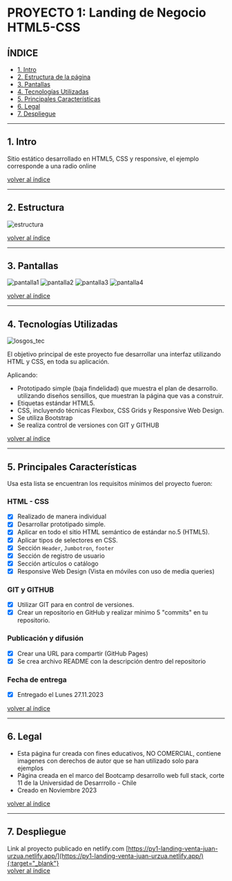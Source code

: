 # PROYECTO 1: Landing de Negocio HTML5-CSS

## **ÍNDICE**

* [1. Intro](#1-intro)
* [2. Estructura de la página](#2-Estructura)
* [3. Pantallas](#3-Pantallas)
* [4. Tecnologías Utilizadas](#4-Tecnologías-Utilizadas)
* [5. Principales Características](#5-Principales-Características)
* [6. Legal](#6-Legal)
* [7. Despliegue](#7-Despliegue)
  
****

## 1. Intro

Sitio estático desarrollado en HTML5, CSS y responsive, el ejemplo corresponde a una radio online 

[volver al índice](#ÍNDICE)
****

## 2. Estructura

![estructura](https://github.com/jmurzuar/PY1-Landing-Venta/assets/84281899/707d98c0-4aa7-4a61-b64e-9351adf1189f)


[volver al índice](#ÍNDICE)
****

## 3. Pantallas
![pantalla1](https://github.com/jmurzuar/PY1-Landing-Venta/assets/84281899/c199114b-562b-4b64-b51e-e7a800ed515a)
![pantalla2](https://github.com/jmurzuar/PY1-Landing-Venta/assets/84281899/a6ac07a8-01a9-4400-821c-b952497b69d1)
![pantalla3](https://github.com/jmurzuar/PY1-Landing-Venta/assets/84281899/0c945321-9a40-453f-bcdc-4e52fa14602d)
![pantalla4](https://github.com/jmurzuar/PY1-Landing-Venta/assets/84281899/b26bc1a3-57b8-4f65-8516-8ff50ebf9e90)


[volver al índice](#ÍNDICE)
****

## 4. Tecnologías Utilizadas

![losgos_tec](https://github.com/jmurzuar/PY1-Landing-Venta/assets/84281899/f978afc9-5e20-4b70-9c1d-bc493cbcf056)


El objetivo principal de este proyecto fue desarrollar una interfaz utilizando HTML y CSS, en toda su aplicación.

Aplicando:

- Prototipado simple (baja findelidad) que muestra el plan de desarrollo. utilizando diseños sensillos, que muestran la página que vas a construir.
- Etiquetas estándar HTML5.
- CSS, incluyendo técnicas Flexbox, CSS Grids y Responsive Web Design.
- Se utiliza Bootstrap
- Se realiza control de versiones con GIT y GITHUB

[volver al índice](#ÍNDICE)
****

## 5. Principales Características

Usa esta lista se encuentran los requisitos mínimos del proyecto fueron:

### HTML - CSS

- [X] Realizado de manera individual
- [X] Desarrollar prototipado simple.
- [X] Aplicar en todo el sitio HTML semántico de estándar no.5 (HTML5).
- [X] Aplicar tipos de selectores en CSS.
- [X] Sección `Header`, `Jumbotron`, `footer`
- [X] Sección de registro de usuario
- [X] Sección artículos o catálogo
- [X] Responsive Web Design (Vista en móviles con uso de media queries)

### GIT y GITHUB
- [X] Utilizar GIT para en control de versiones.
- [X] Crear un repositorio en GitHub y realizar mínimo 5 "commits" en tu repositorio.

### Publicación y difusión 
- [X] Crear una URL para compartir (GitHub Pages)
- [X] Se crea archivo README con la descripción dentro del repositorio

### Fecha de entrega
- [X] Entregado el Lunes 27.11.2023

[volver al índice](#ÍNDICE)
****

## 6. Legal

- Esta página fur creada con fines educativos, NO COMERCIAL, contiene imagenes con derechos de autor que se han utilizado solo para ejemplos
- Página creada en el marco del Bootcamp desarrollo web full stack, corte 11 de la Universidad de Desarrrollo - Chile
- Creado en Noviembre 2023
  
[volver al índice](#ÍNDICE)
****

## 7. Despliegue

Link al proyecto publicado en netlify.com [https://py1-landing-venta-juan-urzua.netlify.app/](https://py1-landing-venta-juan-urzua.netlify.app/){:target="_blank"}  
[volver al índice](#ÍNDICE)

